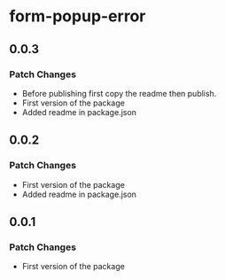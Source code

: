 # form-popup-error

## 0.0.3

### Patch Changes

- Before publishing first copy the readme then publish.
- First version of the package
- Added readme in package.json

## 0.0.2

### Patch Changes

- First version of the package
- Added readme in package.json

## 0.0.1

### Patch Changes

- First version of the package
